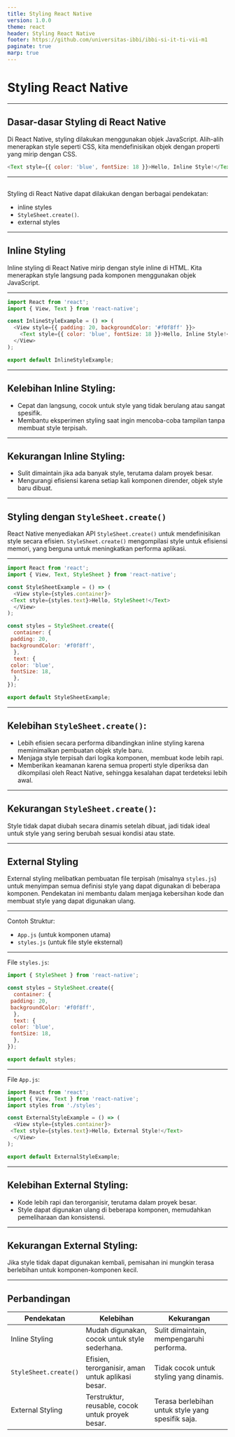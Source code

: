 ```yaml
---
title: Styling React Native
version: 1.0.0
theme: react
header: Styling React Native
footer: https://github.com/universitas-ibbi/ibbi-si-it-ti-vii-m1
paginate: true
marp: true
---
```


<!-- 
_class: lead 
_paginate: skip
-->

# Styling React Native

---


## Dasar-dasar Styling di React Native

Di React Native, styling dilakukan menggunakan objek JavaScript. Alih-alih menerapkan style seperti CSS, kita mendefinisikan objek dengan properti yang mirip dengan CSS.

```js
<Text style={{ color: 'blue', fontSize: 18 }}>Hello, Inline Style!</Text>
```

---

## 

Styling di React Native dapat dilakukan dengan berbagai pendekatan:  
- inline styles
- `StyleSheet.create()`. 
- external styles

---

## Inline Styling

Inline styling di React Native mirip dengan style inline di HTML. Kita menerapkan style langsung pada komponen menggunakan objek JavaScript.

---

```javascript
import React from 'react';
import { View, Text } from 'react-native';

const InlineStyleExample = () => (
  <View style={{ padding: 20, backgroundColor: '#f0f8ff' }}>
    <Text style={{ color: 'blue', fontSize: 18 }}>Hello, Inline Style!</Text>
  </View>
);

export default InlineStyleExample;
```

---

## Kelebihan Inline Styling:

- Cepat dan langsung, cocok untuk style yang tidak berulang atau sangat spesifik.
- Membantu eksperimen styling saat ingin mencoba-coba tampilan tanpa membuat style terpisah.

---

## Kekurangan Inline Styling:
- Sulit dimaintain jika ada banyak style, terutama dalam proyek besar.
- Mengurangi efisiensi karena setiap kali komponen dirender, objek style baru dibuat.

---

## Styling dengan `StyleSheet.create()`

React Native menyediakan API `StyleSheet.create()` untuk mendefinisikan style secara efisien. `StyleSheet.create()` mengompilasi style untuk efisiensi memori, yang berguna untuk meningkatkan performa aplikasi.

---

```javascript
import React from 'react';
import { View, Text, StyleSheet } from 'react-native';

const StyleSheetExample = () => (
  <View style={styles.container}>
 <Text style={styles.text}>Hello, StyleSheet!</Text>
  </View>
);

const styles = StyleSheet.create({
  container: {
 padding: 20,
 backgroundColor: '#f0f8ff',
  },
  text: {
 color: 'blue',
 fontSize: 18,
  },
});

export default StyleSheetExample;
```

---

## Kelebihan `StyleSheet.create()`:
- Lebih efisien secara performa dibandingkan inline styling karena meminimalkan pembuatan objek style baru.
- Menjaga style terpisah dari logika komponen, membuat kode lebih rapi.
- Memberikan keamanan karena semua properti style diperiksa dan dikompilasi oleh React Native, sehingga kesalahan dapat terdeteksi lebih awal.

---

## Kekurangan `StyleSheet.create()`:

Style tidak dapat diubah secara dinamis setelah dibuat, jadi tidak ideal untuk style yang sering berubah sesuai kondisi atau state.

---

## External Styling

External styling melibatkan pembuatan file terpisah (misalnya `styles.js`) untuk menyimpan semua definisi style yang dapat digunakan di beberapa komponen. Pendekatan ini membantu dalam menjaga kebersihan kode dan membuat style yang dapat digunakan ulang.

---

Contoh Struktur:
- `App.js` (untuk komponen utama)
- `styles.js` (untuk file style eksternal)

--- 

File `styles.js`:
```javascript
import { StyleSheet } from 'react-native';

const styles = StyleSheet.create({
  container: {
 padding: 20,
 backgroundColor: '#f0f8ff',
  },
  text: {
 color: 'blue',
 fontSize: 18,
  },
});

export default styles;
```

--- 

File `App.js`:
```javascript
import React from 'react';
import { View, Text } from 'react-native';
import styles from './styles';

const ExternalStyleExample = () => (
  <View style={styles.container}>
 <Text style={styles.text}>Hello, External Style!</Text>
  </View>
);

export default ExternalStyleExample;
```

---

## Kelebihan External Styling:
- Kode lebih rapi dan terorganisir, terutama dalam proyek besar.
- Style dapat digunakan ulang di beberapa komponen, memudahkan pemeliharaan dan konsistensi.

---

## Kekurangan External Styling:

Jika style tidak dapat digunakan kembali, pemisahan ini mungkin terasa berlebihan untuk komponen-komponen kecil.

---

## Perbandingan

| Pendekatan  | Kelebihan | Kekurangan|
|--- |--- | --- |
| Inline Styling  | Mudah digunakan, cocok untuk style sederhana.  | Sulit dimaintain, mempengaruhi performa. |
| `StyleSheet.create()` | Efisien, terorganisir, aman untuk aplikasi besar. | Tidak cocok untuk styling yang dinamis.  |
| External Styling| Terstruktur, reusable, cocok untuk proyek besar.  | Terasa berlebihan untuk style yang spesifik saja. |


